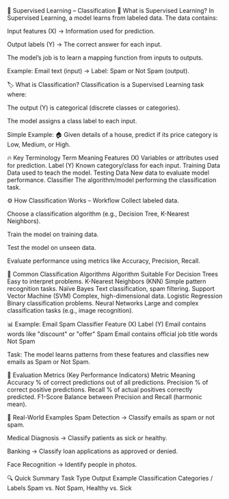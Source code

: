 📘 Supervised Learning – Classification
🔎 What is Supervised Learning?
In Supervised Learning, a model learns from labeled data.
The data contains:

Input features (X) → Information used for prediction.

Output labels (Y) → The correct answer for each input.

The model’s job is to learn a mapping function from inputs to outputs.

Example:
Email text (input) → Label: Spam or Not Spam (output).

🏷 What is Classification?
Classification is a Supervised Learning task where:

The output (Y) is categorical (discrete classes or categories).

The model assigns a class label to each input.

Simple Example:
🏠 Given details of a house, predict if its price category is Low, Medium, or High.

🔥 Key Terminology
Term	Meaning
Features (X)	Variables or attributes used for prediction.
Label (Y)	Known category/class for each input.
Training Data	Data used to teach the model.
Testing Data	New data to evaluate model performance.
Classifier	The algorithm/model performing the classification task.

⚙ How Classification Works – Workflow
Collect labeled data.

Choose a classification algorithm (e.g., Decision Tree, K-Nearest Neighbors).

Train the model on training data.

Test the model on unseen data.

Evaluate performance using metrics like Accuracy, Precision, Recall.

🧩 Common Classification Algorithms
Algorithm	Suitable For
Decision Trees	Easy to interpret problems.
K-Nearest Neighbors (KNN)	Simple pattern recognition tasks.
Naïve Bayes	Text classification, spam filtering.
Support Vector Machine (SVM)	Complex, high-dimensional data.
Logistic Regression	Binary classification problems.
Neural Networks	Large and complex classification tasks (e.g., image recognition).

📊 Example: Email Spam Classifier
Feature (X)	Label (Y)
Email contains words like "discount" or "offer"	Spam
Email contains official job title words	Not Spam

Task: The model learns patterns from these features and classifies new emails as Spam or Not Spam.

📝 Evaluation Metrics (Key Performance Indicators)
Metric	Meaning
Accuracy	% of correct predictions out of all predictions.
Precision	% of correct positive predictions.
Recall	% of actual positives correctly predicted.
F1-Score	Balance between Precision and Recall (harmonic mean).

🎯 Real-World Examples
Spam Detection → Classify emails as spam or not spam.

Medical Diagnosis → Classify patients as sick or healthy.

Banking → Classify loan applications as approved or denied.

Face Recognition → Identify people in photos.

🔍 Quick Summary
Task Type	Output	Example
Classification	Categories / Labels	Spam vs. Not Spam, Healthy vs. Sick